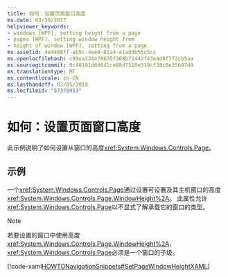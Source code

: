 ```yaml
---
title: 如何：设置页面窗口高度
ms.date: 03/30/2017
helpviewer_keywords:
- windows [WPF], setting height from a page
- pages [WPF], setting window height from
- height of window [WPF], setting from a page
ms.assetid: 4e4488ff-ab5c-4ee9-81a4-e1addb55c5cc
ms.openlocfilehash: c99ea134478635f368b71443f43e4d8f772cb5aa
ms.sourcegitcommit: 0c48191d6d641ce88d7510e319cf38c0e35697d0
ms.translationtype: MT
ms.contentlocale: zh-CN
ms.lasthandoff: 03/05/2019
ms.locfileid: "57370953"
---
```

# <a name="how-to-set-the-height-of-a-window-from-a-page"></a>如何：设置页面窗口高度
此示例说明了如何设置从窗口的高度<xref:System.Windows.Controls.Page>。  
  
## <a name="example"></a>示例  
 一个<xref:System.Windows.Controls.Page>通过设置可设置及其主机窗口的高度<xref:System.Windows.Controls.Page.WindowHeight%2A>。 此属性允许<xref:System.Windows.Controls.Page>以不显式了解承载它的窗口的类型。  
  
> [!NOTE]
>  若要设置的窗口中使用高度<xref:System.Windows.Controls.Page.WindowHeight%2A>、<xref:System.Windows.Controls.Page>必须是一个窗口的子级。  
  
 [!code-xaml[HOWTONavigationSnippets#SetPageWindowHeightXAML](~/samples/snippets/csharp/VS_Snippets_Wpf/HOWTONavigationSnippets/CSharp/SetWindowHeightPage.xaml#setpagewindowheightxaml)]
